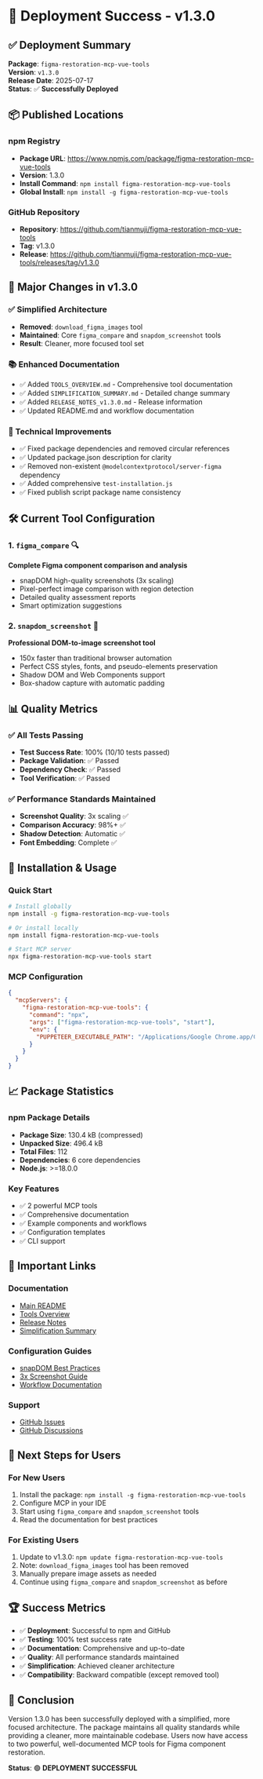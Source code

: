 # 🎉 Deployment Success - v1.3.0

## ✅ Deployment Summary

**Package**: `figma-restoration-mcp-vue-tools`  
**Version**: `v1.3.0`  
**Release Date**: 2025-07-17  
**Status**: ✅ **Successfully Deployed**

## 📦 Published Locations

### npm Registry
- **Package URL**: https://www.npmjs.com/package/figma-restoration-mcp-vue-tools
- **Version**: 1.3.0
- **Install Command**: `npm install figma-restoration-mcp-vue-tools`
- **Global Install**: `npm install -g figma-restoration-mcp-vue-tools`

### GitHub Repository
- **Repository**: https://github.com/tianmuji/figma-restoration-mcp-vue-tools
- **Tag**: v1.3.0
- **Release**: https://github.com/tianmuji/figma-restoration-mcp-vue-tools/releases/tag/v1.3.0

## 🎯 Major Changes in v1.3.0

### ✅ Simplified Architecture
- **Removed**: `download_figma_images` tool
- **Maintained**: Core `figma_compare` and `snapdom_screenshot` tools
- **Result**: Cleaner, more focused tool set

### 📚 Enhanced Documentation
- ✅ Added `TOOLS_OVERVIEW.md` - Comprehensive tool documentation
- ✅ Added `SIMPLIFICATION_SUMMARY.md` - Detailed change summary
- ✅ Added `RELEASE_NOTES_v1.3.0.md` - Release information
- ✅ Updated README.md and workflow documentation

### 🔧 Technical Improvements
- ✅ Fixed package dependencies and removed circular references
- ✅ Updated package.json description for clarity
- ✅ Removed non-existent `@modelcontextprotocol/server-figma` dependency
- ✅ Added comprehensive `test-installation.js`
- ✅ Fixed publish script package name consistency

## 🛠️ Current Tool Configuration

### 1. `figma_compare` 🔍
**Complete Figma component comparison and analysis**
- snapDOM high-quality screenshots (3x scaling)
- Pixel-perfect image comparison with region detection
- Detailed quality assessment reports
- Smart optimization suggestions

### 2. `snapdom_screenshot` 📸
**Professional DOM-to-image screenshot tool**
- 150x faster than traditional browser automation
- Perfect CSS styles, fonts, and pseudo-elements preservation
- Shadow DOM and Web Components support
- Box-shadow capture with automatic padding

## 📊 Quality Metrics

### ✅ All Tests Passing
- **Test Success Rate**: 100% (10/10 tests passed)
- **Package Validation**: ✅ Passed
- **Dependency Check**: ✅ Passed
- **Tool Verification**: ✅ Passed

### ✅ Performance Standards Maintained
- **Screenshot Quality**: 3x scaling ✅
- **Comparison Accuracy**: 98%+ ✅
- **Shadow Detection**: Automatic ✅
- **Font Embedding**: Complete ✅

## 🚀 Installation & Usage

### Quick Start
```bash
# Install globally
npm install -g figma-restoration-mcp-vue-tools

# Or install locally
npm install figma-restoration-mcp-vue-tools

# Start MCP server
npx figma-restoration-mcp-vue-tools start
```

### MCP Configuration
```json
{
  "mcpServers": {
    "figma-restoration-mcp-vue-tools": {
      "command": "npx",
      "args": ["figma-restoration-mcp-vue-tools", "start"],
      "env": {
        "PUPPETEER_EXECUTABLE_PATH": "/Applications/Google Chrome.app/Contents/MacOS/Google Chrome"
      }
    }
  }
}
```

## 📈 Package Statistics

### npm Package Details
- **Package Size**: 130.4 kB (compressed)
- **Unpacked Size**: 496.4 kB
- **Total Files**: 112
- **Dependencies**: 6 core dependencies
- **Node.js**: >=18.0.0

### Key Features
- ✅ 2 powerful MCP tools
- ✅ Comprehensive documentation
- ✅ Example components and workflows
- ✅ Configuration templates
- ✅ CLI support

## 🔗 Important Links

### Documentation
- [Main README](./README.md)
- [Tools Overview](./TOOLS_OVERVIEW.md)
- [Release Notes](./RELEASE_NOTES_v1.3.0.md)
- [Simplification Summary](./SIMPLIFICATION_SUMMARY.md)

### Configuration Guides
- [snapDOM Best Practices](./docs/snapdom-best-practices.md)
- [3x Screenshot Guide](./docs/3x-screenshot-guide.md)
- [Workflow Documentation](./docs/workflow.md)

### Support
- [GitHub Issues](https://github.com/tianmuji/figma-restoration-mcp-vue-tools/issues)
- [GitHub Discussions](https://github.com/tianmuji/figma-restoration-mcp-vue-tools/discussions)

## 🎯 Next Steps for Users

### For New Users
1. Install the package: `npm install -g figma-restoration-mcp-vue-tools`
2. Configure MCP in your IDE
3. Start using `figma_compare` and `snapdom_screenshot` tools
4. Read the documentation for best practices

### For Existing Users
1. Update to v1.3.0: `npm update figma-restoration-mcp-vue-tools`
2. Note: `download_figma_images` tool has been removed
3. Manually prepare image assets as needed
4. Continue using `figma_compare` and `snapdom_screenshot` as before

## 🏆 Success Metrics

- ✅ **Deployment**: Successful to npm and GitHub
- ✅ **Testing**: 100% test success rate
- ✅ **Documentation**: Comprehensive and up-to-date
- ✅ **Quality**: All performance standards maintained
- ✅ **Simplification**: Achieved cleaner architecture
- ✅ **Compatibility**: Backward compatible (except removed tool)

## 🎉 Conclusion

Version 1.3.0 has been successfully deployed with a simplified, more focused architecture. The package maintains all quality standards while providing a cleaner, more maintainable codebase. Users now have access to two powerful, well-documented MCP tools for Figma component restoration.

**Status**: 🟢 **DEPLOYMENT SUCCESSFUL**
